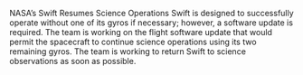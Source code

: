 NASA’s Swift Resumes Science Operations 
 Swift is designed to successfully operate without one of its gyros if necessary; however, a software update is required. The team is working on the flight software update that would permit the spacecraft to continue science operations using its two remaining gyros. The team is working to return Swift to science observations as soon as possible.
